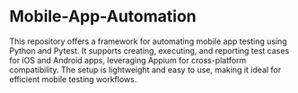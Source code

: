 # Mobile-App-Automation
 This repository offers a framework for automating mobile app testing using Python and Pytest. It supports creating, executing, and reporting test cases for iOS and Android apps, leveraging Appium for cross-platform compatibility. The setup is lightweight and easy to use, making it ideal for efficient mobile testing workflows.
